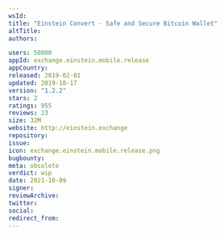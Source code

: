 ```yaml
---
wsId: 
title: "Einstein Convert - Safe and Secure Bitcoin Wallet"
altTitle: 
authors:

users: 50000
appId: exchange.einstein.mobile.release
appCountry: 
released: 2019-02-01
updated: 2019-10-17
version: "1.2.2"
stars: 2
ratings: 955
reviews: 23
size: 32M
website: http://einstein.exchange
repository: 
issue: 
icon: exchange.einstein.mobile.release.png
bugbounty: 
meta: obsolete
verdict: wip
date: 2021-10-09
signer: 
reviewArchive:
twitter: 
social:
redirect_from:
---
```


